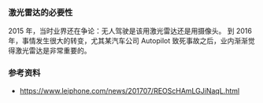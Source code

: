 ### 激光雷达的必要性

2015 年，当时业界还在争论：无人驾驶是该用激光雷达还是用摄像头。
到 2016 年，事情发生很大的转变，尤其某汽车公司 Autopilot 致死事故之后，业内渐渐觉得激光雷达是非常重要的。


### 参考资料
- https://www.leiphone.com/news/201707/REOScHAmLGJiNaqL.html
